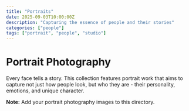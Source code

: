 ```yaml
---
title: "Portraits"
date: 2025-09-03T10:00:00Z
description: "Capturing the essence of people and their stories"
categories: ["people"]
tags: ["portrait", "people", "studio"]
---
```


# Portrait Photography

Every face tells a story. This collection features portrait work that aims to capture not just how people look, but who they are - their personality, emotions, and unique character.

**Note:** Add your portrait photography images to this directory.
